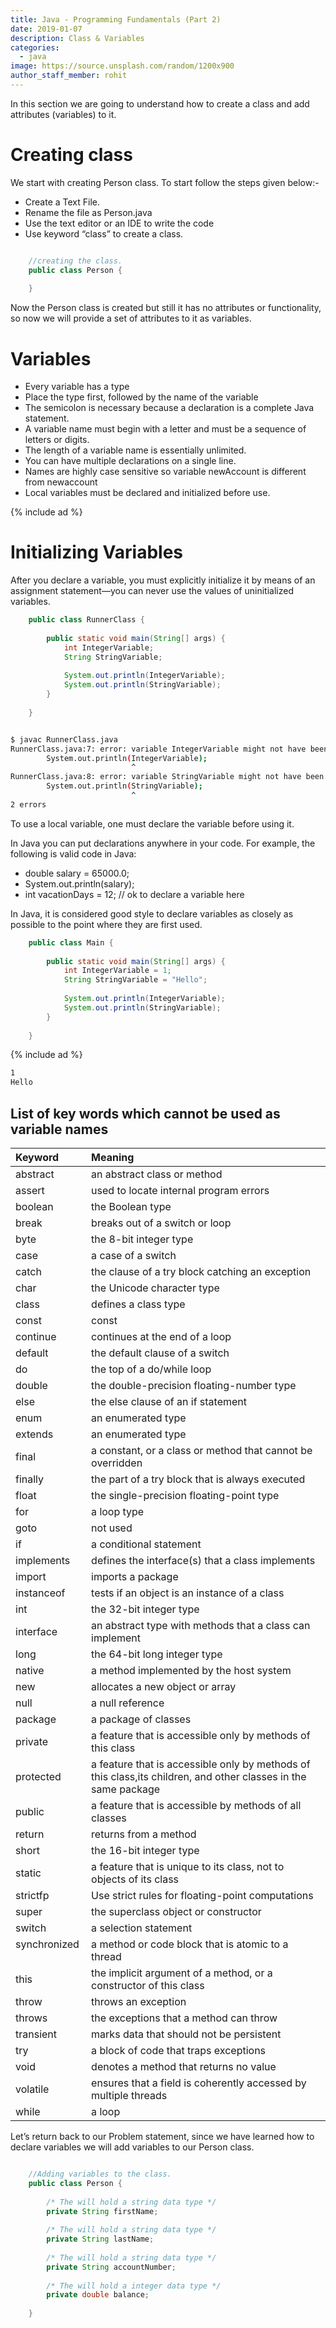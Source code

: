 ```yaml
---
title: Java - Programming Fundamentals (Part 2)
date: 2019-01-07
description: Class & Variables
categories:
  - java
image: https://source.unsplash.com/random/1200x900
author_staff_member: rohit
---
```


In this section we are going to understand how to create a class and add attributes (variables) to it.

# Creating class
We start with creating Person class. To start follow the steps given below:-
- Create a Text File. 
- Rename the file as Person.java
- Use the text editor or an IDE to write the code
- Use keyword “class” to create a class.
 
```java

    //creating the class.
    public class Person {
        
    }

```
Now the Person class is created but still it has no attributes or functionality, so now we will provide a set of attributes to it as variables.

# Variables
- Every variable has a type
- Place the type first, followed by the name of the variable
- The semicolon is necessary because a declaration is a complete Java statement.
- A variable name must begin with a letter and must be a sequence of letters or digits.
- The length of a variable name is essentially unlimited.
- You can have multiple declarations on a single line.
- Names are highly case sensitive so variable newAccount is different from newaccount
- Local variables must be declared and initialized before use.

{% include ad %}
# Initializing Variables
After you declare a variable, you must explicitly initialize it by means of an assignment statement—you can never use the values of uninitialized variables.

```java
    public class RunnerClass {
    
        public static void main(String[] args) {
            int IntegerVariable;
            String StringVariable;
            
            System.out.println(IntegerVariable);
            System.out.println(StringVariable);
        }
    
    }

```
```bash

$ javac RunnerClass.java 
RunnerClass.java:7: error: variable IntegerVariable might not have been initialized
        System.out.println(IntegerVariable);
                           ^
RunnerClass.java:8: error: variable StringVariable might not have been initialized
        System.out.println(StringVariable);
                           ^
2 errors

```
To use a local variable, one must declare the variable before using it.

In Java you can put declarations anywhere in your code. For example, the following is valid code in Java:
- double salary = 65000.0;
- System.out.println(salary);
- int vacationDays = 12; // ok to declare a variable here

In Java, it is considered good style to declare variables as closely as possible to the point where they are first used.


```java
    public class Main {
    
    	public static void main(String[] args) {
    		int IntegerVariable = 1;
    		String StringVariable = "Hello";
    		
    		System.out.println(IntegerVariable);
    		System.out.println(StringVariable);
    	}
    
    }

```
{% include ad %}
```bash
1
Hello
```

## List of key words which cannot be used as variable names

| Keyword           | Meaning     |
| :-------------    | :---------- | 
|  abstract         | an abstract class or method   | 
| assert            | used to locate internal program errors | 
| boolean           | the Boolean type |
| break             | breaks out of a switch or loop |
| byte              | the 8-bit integer type |
| case              | a case of a switch    |
| catch             | the clause of a try block catching an exception |
| char              | the Unicode character type |
| class             | defines a class type |
| const             | const |
| continue          | continues at the end of a loop |
| default           | the default clause of a switch |
| do                | the top of a do/while loop |
| double            | the double-precision floating-number type |
| else              | the else clause of an if statement |
| enum              | an enumerated type |
| extends           | an enumerated type |
| final             | a constant, or a class or method that cannot be overridden
| finally           | the part of a try block that is always executed |
| float             | the single-precision floating-point type |
| for               | a loop type |
| goto              | not used |
| if                | a conditional statement |
| implements        | defines the interface(s) that a class implements |
| import            | imports a package |
| instanceof        | tests if an object is an instance of a class |
| int               | the 32-bit integer type |
| interface         | an abstract type with methods that a class can implement |
| long              | the 64-bit long integer type |
| native            | a method implemented by the host system |
| new               | allocates a new object or array |
| null              | a null reference |
| package	        | a package of classes |
| private	        | a feature that is accessible only by methods of this class |
| protected	        | a feature that is accessible only by methods of this class,its children, and other classes in the same package |
| public	        | a feature that is accessible by methods of all classes |
| return	        | returns from a method |
| short	            | the 16-bit integer type |
| static	        | a feature that is unique to its class, not to objects of its class |
| strictfp	        | Use strict rules for floating-point computations |
| super	            | the superclass object or constructor |
| switch	        | a selection statement |
| synchronized	    | a method or code block that is atomic to a thread |
| this	            | the implicit argument of a method, or a constructor of this class |
| throw	            | throws an exception |
| throws	        | the exceptions that a method can throw |
| transient	        | marks data that should not be persistent |
| try	            | a block of code that traps exceptions |
| void	            | denotes a method that returns no value |
| volatile	        | ensures that a field is coherently accessed by multiple threads |
| while	            | a loop |

Let’s return back to our Problem statement, since we have learned how to declare variables we will add variables to our Person class.

```java

    //Adding variables to the class.
    public class Person {
        
        /* The will hold a string data type */
        private String firstName;
        
        /* The will hold a string data type */
        private String lastName;
        
        /* The will hold a string data type */
        private String accountNumber;
        
        /* The will hold a integer data type */
        private double balance;
        
    }

```